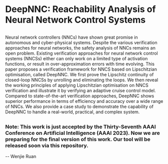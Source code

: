 # DeepNNC: Reachability Analysis of Neural Network Control Systems

##
Neural network controllers (NNCs) have shown great promise in autonomous and cyber-physical systems. Despite the various verification approaches for neural networks, the
safety analysis of NNCs remains an open problem. Existing verification approaches for neural network control systems (NNCSs) either can only work on a limited type of activation functions, or result in over-approximation errors with time evolving. This paper proposes a verification framework for NNCS based on Lipschitzian optimisation, called DeepNNC. We first prove the Lipschitz continuity of closed-loop NNCSs by unrolling and eliminating the loops. We then reveal the working principles of applying Lipschitzian optimisation on NNCS verification and illustrate it by verifying an adaptive cruise control model. Compared to state-of-the-art verification approaches, DeepNNC shows superior performance in terms of efficiency and accuracy over a wide range of NNCs. We also provide a case study to demonstrate the capability
of DeepNNC to handle a real-world, practical, and complex system.

##

### Note: This work is just accepted by the Thirty-Seventh AAAI Conference on Artificial Intelligence (AAAI 2023). Now we are preparing for the final version of this work. Our tool will be released soon via this repository.

-- Wenjie Ruan
